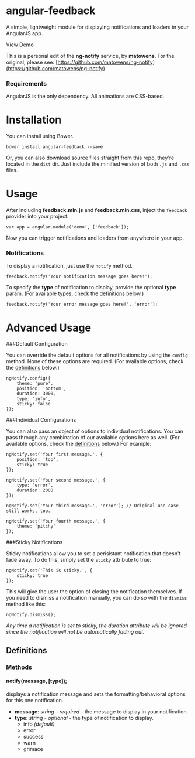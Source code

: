 # angular-feedback

A simple, lightweight module for displaying notifications and loaders in your AngularJS app.

[View Demo](http://andreipfeiffer.github.io/feedback/)

This is a personal edit of the __ng-notify__ service, by __matowens__.
For the original, please see: [https://github.com/matowens/ng-notify](https://github.com/matowens/ng-notify)

### Requirements

AngularJS is the only dependency.  All animations are CSS-based.

# Installation

You can install using Bower.

    bower install angular-feedback --save

Or, you can also download source files straight from this repo, they're located in the `dist` dir.
Just include the minified version of both `.js` and `.css` files.

# Usage

After including **feedback.min.js** and **feedback.min.css**, inject the `feedback` provider into your project.

    var app = angular.module('demo', ['feedback']);

Now you can trigger notifications and loaders from anywhere in your app.

### Notifications

To display a notification, just use the `notify` method.

    feedback.notify('Your notification message goes here!');

To specify the **type** of notification to display, provide the optional **type** param. (For available types, check the [definitions](#definitions) below.)

    feedback.notify('Your error message goes here!', 'error');

Advanced Usage
==============

###Default Configuration

You can override the default options for all notifications by using the `config` method.  None of these options are required. (For available options, check the [definitions](#definitions) below.)

    ngNotify.config({
        theme: 'pure',
        position: 'bottom',
        duration: 3000,
        type: 'info',
        sticky: false
    });

###Individual Configurations

You can also pass an object of options to individual notifications.  You can pass through any combination of our available options here as well.  (For available options, check the [definitions](#definitions) below.)  For example:

    ngNotify.set('Your first message.', {
        position: 'top',
        sticky: true
    });

    ngNotify.set('Your second message.', {
        type: 'error',
        duration: 2000
    });

    ngNotify.set('Your third message.', 'error'); // Original use case still works, too.

    ngNotify.set('Your fourth message.', {
        theme: 'pitchy'
    });

###Sticky Notifications

Sticky notifications allow you to set a perisistant notification that doesn't fade away.  To do this, simply set the `sticky` attribute to true:

    ngNotify.set('This is sticky.', {
        sticky: true
    });

This will give the user the option of closing the notification themselves.  If you need to dismiss a notification manually, you can do so with the `dismiss` method like this:
    
    ngNotify.dismiss();

*Any time a notification is set to sticky, the duration attribute will be ignored since the notification will not be automatically fading out.*

## Definitions

### Methods

#### notify(message, [type]);
displays a notification message and sets the formatting/behavioral options for this one notification.
- **message**: *string* - *required* - the message to display in your notification.
- **type**: *string* - *optional* - the type of notification to display.
    - info *(default)*
    - error
    - success
    - warn
    - grimace

